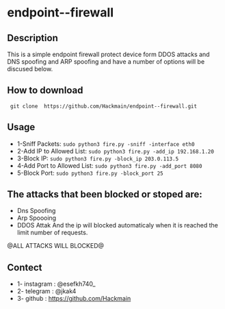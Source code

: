 # endpoint--firewall
## Description
This is a simple endpoint firewall protect device form DDOS attacks and DNS spoofing and ARP spoofing and have a number of options will be discused below.<be>

## How to download
``` git clone  https://github.com/Hackmain/endpoint--firewall.git```

## Usage
* 1-Sniff Packets:
  ```sudo python3 fire.py -sniff -interface eth0```
* 2-Add IP to Allowed List:
  ```sudo python3 fire.py -add_ip 192.168.1.20```
* 3-Block IP:
  ```sudo python3 fire.py -block_ip 203.0.113.5```
* 4-Add Port to Allowed List:
  ```sudo python3 fire.py -add_port 8080```
* 5-Block Port:
  ```sudo python3 fire.py -block_port 25```
  
## The attacks that been blocked or stoped are:
* Dns Spoofing
* Arp Spoooing
* DDOS Attak And the ip will blocked automaticaly when it is reached the limit number of requests.

@ALL ATTACKS WILL BLOCKED@

## Contect
* 1- instagram : @esefkh740_
* 2- telegram : @jkak4
* 3- github : https://github.com/Hackmain
